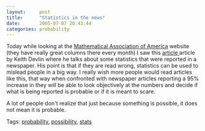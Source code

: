 ```yaml
---
layout:     post
title:      "Statistics in the news"
date:       2005-07-07 20:43:44
categories: probability
---
```

Today while looking at the [Mathematical Association of America](http://maa.org) website (they have really great columns there every month) I saw this [article ](http://www.maa.org/devlin/devlin_07_05.html) article by Keith Devlin where he talks about some statistics that were reported in a newspaper. His point is that if they are read wrong, statistics can be used to mislead people in a big way. I really wish more people would read articles like this, that way when confronted with newspaper articles reporting a 95% increase in <insert bad thing here> they will be able to look objectively at the numbers and decide if what is being reported is probable or if it is meant to scare.  
  
A lot of people don't realize that just because something is possible, it does not mean it is probable.  
  
  
Tags: [probability](http://technorati.com/tag/probability), [possibility](http://technorati.com/tag/possibility), [stats](http://technorati.com/tag/stats)  

